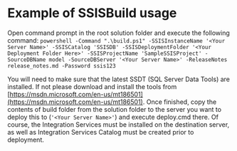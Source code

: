 
# **Example of SSISBuild usage**
Open command prompt in the root solution folder and execute the following command:
`powershell -Command ".\build.ps1" -SSISInstanceName '<Your Server Name>' -SSISCatalog 'SSISDB' -SSISDeploymentFolder '<Your Deployment Folder Here>' -SSISProjectName 'SampleSSISProject' -SourceDBName model -SourceDBServer '<Your Server Name>' -ReleaseNotes release_notes.md -Password ssis123`

You will need to make sure that the latest SSDT (SQL Server Data Tools) are installed. If not please download and install the tools from [https://msdn.microsoft.com/en-us/mt186501](https://msdn.microsoft.com/en-us/mt186501). Once finished, copy the contents of build folder from the solution folder to the server you want to deploy this to (`'<Your Server Name>'`) and execute deploy.cmd there. Of course, the Integration Services must be installed on the destination server, as well as Integration Services Catalog must be created prior to deployment.